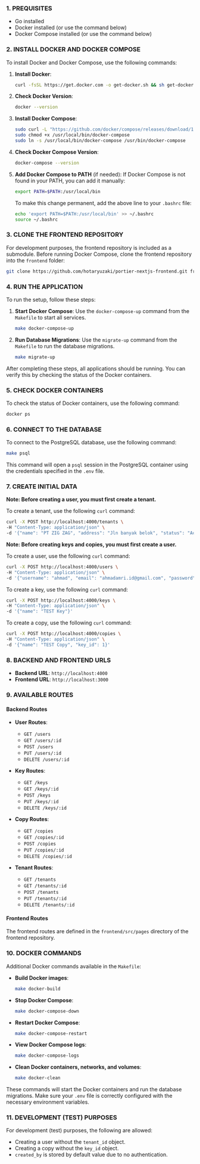 ### 1. PREQUISITES
- Go installed
- Docker installed (or use the command below)
- Docker Compose installed (or use the command below)

### 2. INSTALL DOCKER AND DOCKER COMPOSE
To install Docker and Docker Compose, use the following commands:

1. **Install Docker**:
   ```sh
   curl -fsSL https://get.docker.com -o get-docker.sh && sh get-docker.sh && rm get-docker.sh
   ```

2. **Check Docker Version**:
   ```sh
   docker --version
   ```

3. **Install Docker Compose**:
   ```sh
   sudo curl -L "https://github.com/docker/compose/releases/download/1.29.2/docker-compose-$(uname -s)-$(uname -m)" -o /usr/local/bin/docker-compose
   sudo chmod +x /usr/local/bin/docker-compose
   sudo ln -s /usr/local/bin/docker-compose /usr/bin/docker-compose
   ```

4. **Check Docker Compose Version**:
   ```sh
   docker-compose --version
   ```

5. **Add Docker Compose to PATH** (if needed):
   If Docker Compose is not found in your PATH, you can add it manually:
   ```sh
   export PATH=$PATH:/usr/local/bin
   ```

   To make this change permanent, add the above line to your `.bashrc` file:
   ```sh
   echo 'export PATH=$PATH:/usr/local/bin' >> ~/.bashrc
   source ~/.bashrc
   ```

### 3. CLONE THE FRONTEND REPOSITORY
For development purposes, the frontend repository is included as a submodule.
Before running Docker Compose, clone the frontend repository into the `frontend` folder:

```sh
git clone https://github.com/hotaryuzaki/portier-nextjs-frontend.git frontend
```

### 4. RUN THE APPLICATION
To run the setup, follow these steps:

1. **Start Docker Compose**:
   Use the `docker-compose-up` command from the `Makefile` to start all services.
   ```sh
   make docker-compose-up
   ```

2. **Run Database Migrations**:
   Use the `migrate-up` command from the `Makefile` to run the database migrations.
   ```sh
   make migrate-up
   ```

After completing these steps, all applications should be running. You can verify this by checking the status of the Docker containers.

### 5. CHECK DOCKER CONTAINERS
To check the status of Docker containers, use the following command:
```sh
docker ps
```

### 6. CONNECT TO THE DATABASE
To connect to the PostgreSQL database, use the following command:
```sh
make psql
```

This command will open a `psql` session in the PostgreSQL container using the credentials specified in the `.env` file.

### 7. CREATE INITIAL DATA
**Note: Before creating a user, you must first create a tenant.**

To create a tenant, use the following `curl` command:
```sh
curl -X POST http://localhost:4000/tenants \
-H "Content-Type: application/json" \
-d '{"name": "PT ZIG ZAG", "address": "Jln banyak belok", "status": "Active"}'
```

**Note: Before creating keys and copies, you must first create a user.**

To create a user, use the following `curl` command:
```sh
curl -X POST http://localhost:4000/users \
-H "Content-Type: application/json" \
-d '{"username": "ahmad", "email": "ahmadamri.id@gmail.com", "password": "securepassword123", "name": "ahmad amri sanusi", "gender": "1", "id_number": "123456789", "user_image": "http://example.com/image.jpg", "tenant_id": 1}'
```

To create a key, use the following `curl` command:
```sh
curl -X POST http://localhost:4000/keys \
-H "Content-Type: application/json" \
-d '{"name": "TEST Key"}'
```

To create a copy, use the following `curl` command:
```sh
curl -X POST http://localhost:4000/copies \
-H "Content-Type: application/json" \
-d '{"name": "TEST Copy", "key_id": 1}'
```

### 8. BACKEND AND FRONTEND URLS
- **Backend URL**: `http://localhost:4000`
- **Frontend URL**: `http://localhost:3000`

### 9. AVAILABLE ROUTES

#### Backend Routes
- **User Routes**:
  - `GET /users`
  - `GET /users/:id`
  - `POST /users`
  - `PUT /users/:id`
  - `DELETE /users/:id`

- **Key Routes**:
  - `GET /keys`
  - `GET /keys/:id`
  - `POST /keys`
  - `PUT /keys/:id`
  - `DELETE /keys/:id`

- **Copy Routes**:
  - `GET /copies`
  - `GET /copies/:id`
  - `POST /copies`
  - `PUT /copies/:id`
  - `DELETE /copies/:id`

- **Tenant Routes**:
  - `GET /tenants`
  - `GET /tenants/:id`
  - `POST /tenants`
  - `PUT /tenants/:id`
  - `DELETE /tenants/:id`

#### Frontend Routes
The frontend routes are defined in the `frontend/src/pages` directory of the frontend repository.

### 10. DOCKER COMMANDS
Additional Docker commands available in the `Makefile`:

- **Build Docker images**:
  ```sh
  make docker-build
  ```

- **Stop Docker Compose**:
  ```sh
  make docker-compose-down
  ```

- **Restart Docker Compose**:
  ```sh
  make docker-compose-restart
  ```

- **View Docker Compose logs**:
  ```sh
  make docker-compose-logs
  ```

- **Clean Docker containers, networks, and volumes**:
  ```sh
  make docker-clean
  ```

These commands will start the Docker containers and run the database migrations. Make sure your `.env` file is correctly configured with the necessary environment variables.

### 11. DEVELOPMENT (TEST) PURPOSES
For development (test) purposes, the following are allowed:
- Creating a user without the `tenant_id` object.
- Creating a copy without the `key_id` object.
- `created_by` is stored by default value due to no authentication.
